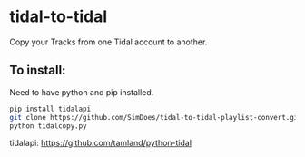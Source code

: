 # tidal-to-tidal

Copy your Tracks from one Tidal account to another.

## To install:
Need to have python and pip installed.
```bash
pip install tidalapi
git clone https://github.com/SimDoes/tidal-to-tidal-playlist-convert.git && cd tidal-to-tidal-playlist-convert
python tidalcopy.py
```

tidalapi: https://github.com/tamland/python-tidal
